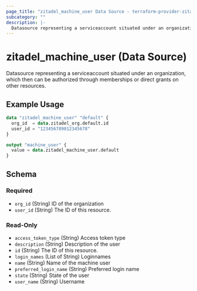 ```yaml
---
page_title: "zitadel_machine_user Data Source - terraform-provider-zitadel"
subcategory: ""
description: |-
  Datasource representing a serviceaccount situated under an organization, which then can be authorized through memberships or direct grants on other resources.
---
```


# zitadel_machine_user (Data Source)

Datasource representing a serviceaccount situated under an organization, which then can be authorized through memberships or direct grants on other resources.

## Example Usage

```terraform
data "zitadel_machine_user" "default" {
  org_id  = data.zitadel_org.default.id
  user_id = "123456789012345678"
}

output "machine_user" {
  value = data.zitadel_machine_user.default
}
```

<!-- schema generated by tfplugindocs -->
## Schema

### Required

- `org_id` (String) ID of the organization
- `user_id` (String) The ID of this resource.

### Read-Only

- `access_token_type` (String) Access token type
- `description` (String) Description of the user
- `id` (String) The ID of this resource.
- `login_names` (List of String) Loginnames
- `name` (String) Name of the machine user
- `preferred_login_name` (String) Preferred login name
- `state` (String) State of the user
- `user_name` (String) Username
